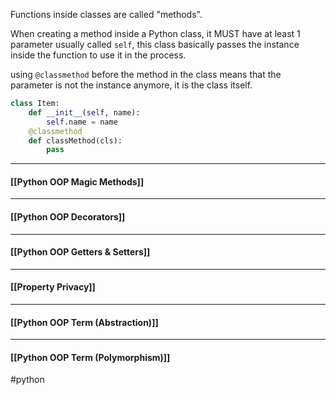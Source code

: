 Functions inside classes are called "methods".

When creating a method inside a Python class, it MUST have at least 1 parameter usually called `self`, this class basically passes the instance inside the function to use it in the process.

using `@classmethod` before the method in the class means that the parameter is not the instance anymore, it is the class itself.

```python
class Item:
	def __init__(self, name):
		self.name = name
	@classmethod
	def classMethod(cls):
		pass
```
---
#### [[Python OOP Magic Methods]]
---
#### [[Python OOP Decorators]]
---
#### [[Python OOP Getters & Setters]]
---
#### [[Property Privacy]]
---
#### [[Python OOP Term (Abstraction)]]
---
#### [[Python OOP Term (Polymorphism)]]

#python